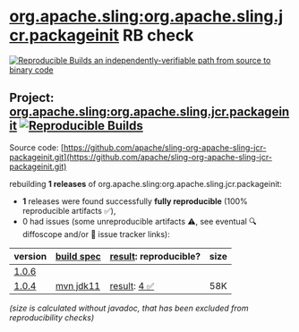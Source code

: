 [org.apache.sling:org.apache.sling.jcr.packageinit](https://central.sonatype.com/artifact/org.apache.sling/org.apache.sling.jcr.packageinit/versions) RB check
=======

[![Reproducible Builds](https://reproducible-builds.org/images/logos/rb.svg) an independently-verifiable path from source to binary code](https://reproducible-builds.org/)

## Project: [org.apache.sling:org.apache.sling.jcr.packageinit](https://central.sonatype.com/artifact/org.apache.sling/org.apache.sling.jcr.packageinit/versions) [![Reproducible Builds](https://img.shields.io/endpoint?url=https://raw.githubusercontent.com/jvm-repo-rebuild/reproducible-central/master/content/org/apache/sling/org.apache.sling.jcr.packageinit/badge.json)](https://github.com/jvm-repo-rebuild/reproducible-central/blob/master/content/org/apache/sling/org.apache.sling.jcr.packageinit/README.md)

Source code: [https://github.com/apache/sling-org-apache-sling-jcr-packageinit.git](https://github.com/apache/sling-org-apache-sling-jcr-packageinit.git)

rebuilding **1 releases** of org.apache.sling:org.apache.sling.jcr.packageinit:
- **1** releases were found successfully **fully reproducible** (100% reproducible artifacts :white_check_mark:),
- 0 had issues (some unreproducible artifacts :warning:, see eventual :mag: diffoscope and/or :memo: issue tracker links):

| version | [build spec](/BUILDSPEC.md) | [result](https://reproducible-builds.org/docs/jvm/): reproducible? | size |
| -- | --------- | ------ | -- |
| [1.0.6](https://central.sonatype.com/artifact/org.apache.sling/org.apache.sling.jcr.packageinit/1.0.6/pom) | | | |
| [1.0.4](https://central.sonatype.com/artifact/org.apache.sling/org.apache.sling.jcr.packageinit/1.0.4/pom) | [mvn jdk11](org.apache.sling.jcr.packageinit-1.0.4.buildspec) | [result](org.apache.sling.jcr.packageinit-1.0.4.buildinfo): [4 :white_check_mark: ](org.apache.sling.jcr.packageinit-1.0.4.buildcompare) | 58K |

<i>(size is calculated without javadoc, that has been excluded from reproducibility checks)</i>
